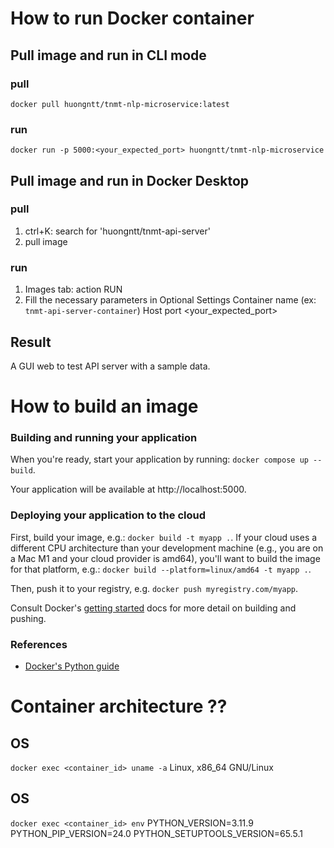 # How to run Docker container
## Pull image and run in CLI mode
### pull 
`docker pull huongntt/tnmt-nlp-microservice:latest`
### run
`docker run -p 5000:<your_expected_port> huongntt/tnmt-nlp-microservice`

## Pull image and run in Docker Desktop 
### pull 
1. ctrl+K: search for 'huongntt/tnmt-api-server'
2. pull image 
### run
1. Images tab: action RUN
2. Fill the necessary parameters in Optional Settings
    Container name (ex: `tnmt-api-server-container`)
    Host port <your_expected_port>

## Result 
A GUI web to test API server with a sample data.


# How to build an image 
### Building and running your application

When you're ready, start your application by running:
`docker compose up --build`.

Your application will be available at http://localhost:5000.

### Deploying your application to the cloud

First, build your image, e.g.: `docker build -t myapp .`.
If your cloud uses a different CPU architecture than your development
machine (e.g., you are on a Mac M1 and your cloud provider is amd64),
you'll want to build the image for that platform, e.g.:
`docker build --platform=linux/amd64 -t myapp .`.

Then, push it to your registry, e.g. `docker push myregistry.com/myapp`.

Consult Docker's [getting started](https://docs.docker.com/go/get-started-sharing/)
docs for more detail on building and pushing.

### References
* [Docker's Python guide](https://docs.docker.com/language/python/)

# Container architecture ?? 
## OS
`docker exec <container_id> uname -a`
Linux, x86_64 GNU/Linux

## OS
`docker exec <container_id> env`
PYTHON_VERSION=3.11.9
PYTHON_PIP_VERSION=24.0
PYTHON_SETUPTOOLS_VERSION=65.5.1